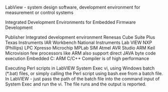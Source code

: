 LabView - system design software, 
development environment for measurement or control systems 

Integrated Development Environments for Embedded Firmware Development

Publisher               Integrated development environment
Renesas	                Cube Suite Plus
Texas Instruments	    IAR Workbench
National Instruments	Lab VIEW
NXP (Phillips)	        LPC Xpresso
Microchip	            MPLab SIM
Atmel	                AVR Studio
ARM	                    Keil Microvision
few processors like ARM also support direct JAVA byte code execution
Embedded C: ARM C/C++ Compiler is of high performance 

Executing Perl scripts in LabVIEW
System Exec vi, using Windows batch (*.bat) files, or simply calling the Perl script using bash.exe from a batch file.
In LabVIEW - just pass the path of the batch file into the command input of System Exec and run the vi. The file runs and the output is reported.
